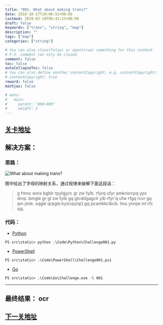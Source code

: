 ```yaml
---
title: "001. What about making trans?"
date: 2018-10-27T20:06:51+08:00
lastmod: 2019-03-18T09:41:23+08:00
draft: false
keywords: ["trans", "string", "map"]
description: ""
tags: ["map"]
categories: ["string"]

# You can also close(false) or open(true) something for this content.
# P.S. comment can only be closed
comment: false
toc: false
autoCollapseToc: false
# You can also define another contentCopyright. e.g. contentCopyright: "This is another copyright."
# contentCopyright: true
reward: false
mathjax: false

# menu:
#   main:
#     parent: "000~009"
#     weight: 2
---
```


## [关卡地址][1]

## 解决方案：

### 思路：

![What about making trans?][a]

图中给出了字母的映射关系，通过规律来破解下面这段话：

>g fmnc wms bgblr rpylqjyrc gr zw fylb. rfyrq ufyr amknsrcpq ypc dmp. bmgle gr gl zw fylb gq glcddgagclr ylb rfyr'q ufw rfgq rcvr gq qm jmle. sqgle qrpgle.kyicrpylq() gq pcamkkclbcb. lmu ynnjw ml rfc spj.

### 代码：

* [Python][2]

```
PS src\static> python .\Code\Python\Challenge001.py
```

* [PowerShell][3]

```
PS src\static> .\Code\PowerShell\Challenge001.ps1
```

* [Go][4]

```
PS src\static> .\Code\Go\Challenge.exe -l 001
```

---
## 最终结果： ocr

## [下一关地址][5]

[1]: http://www.pythonchallenge.com/pc/def/map.html "访问 274877906944.html 会跳转到 map.html"
[2]: ../../Code/Python/Challenge001.py "点我查看源码"
[3]: ../../Code/PowerShell/Challenge001.ps1 "点我查看源码"
[4]: ../../Code/Go/Challenge001.go "点我查看源码"
[5]: http://www.pythonchallenge.com/pc/def/ocr.html

[a]: ../../Image/001/map.jpg "What about making trans?"
